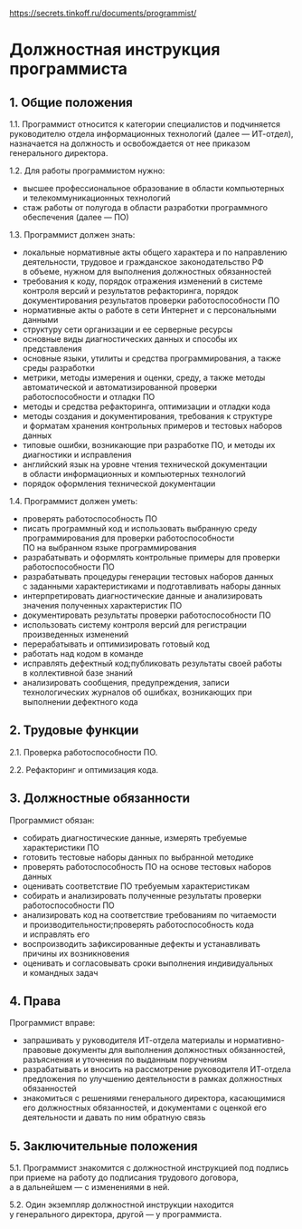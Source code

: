 https://secrets.tinkoff.ru/documents/programmist/

# Должностная инструкция программиста

## 1. Общие положения

1.1. Программист относится к категории специалистов и подчиняется руководителю отдела информационных технологий (далее — ИТ-отдел), назначается на должность и освобождается от нее приказом генерального директора.

1.2. Для работы программистом нужно:

- высшее профессиональное образование в области компьютерных и телекоммуникационных технологий
- стаж работы от полугода в области разработки программного обеспечения (далее — ПО)

1.3. Программист должен знать:

- локальные нормативные акты общего характера и по направлению деятельности, трудовое и гражданское законодательство РФ в объеме, нужном для выполнения должностных обязанностей
- требования к коду, порядок отражения изменений в системе контроля версий и результатов рефакторинга, порядок документирования результатов проверки работоспособности ПО
- нормативные акты о работе в сети Интернет и с персональными данными
- структуру сети организации и ее серверные ресурсы
- основные виды диагностических данных и способы их представления
- основные языки, утилиты и средства программирования, а также среды разработки
- метрики, методы измерения и оценки, среду, а также методы автоматической и автоматизированной проверки работоспособности и отладки ПО
- методы и средства рефакторинга, оптимизации и отладки кода
- методы создания и документирования, требования к структуре и форматам хранения контрольных примеров и тестовых наборов данных
- типовые ошибки, возникающие при разработке ПО, и методы их диагностики и исправления
- английский язык на уровне чтения технической документации в области информационных и компьютерных технологий
- порядок оформления технической документации

1.4. Программист должен уметь:

- проверять работоспособность ПО
- писать программный код и использовать выбранную среду программирования для проверки работоспособности ПО на выбранном языке программирования
- разрабатывать и оформлять контрольные примеры для проверки работоспособности ПО
- разрабатывать процедуры генерации тестовых наборов данных с заданными характеристиками и подготавливать наборы данных
- интерпретировать диагностические данные и анализировать значения полученных характеристик ПО
- документировать результаты проверки работоспособности ПО
- использовать систему контроля версий для регистрации произведенных изменений
- перерабатывать и оптимизировать готовый код
- работать над кодом в команде
- исправлять дефектный код;публиковать результаты своей работы в коллективной базе знаний
- анализировать сообщения, предупреждения, записи технологических журналов об ошибках, возникающих при выполнении дефектного кода

## 2. Трудовые функции

2.1. Проверка работоспособности ПО.

2.2. Рефакторинг и оптимизация кода.

## 3. Должностные обязанности

Программист обязан:

- собирать диагностические данные, измерять требуемые характеристики ПО
- готовить тестовые наборы данных по выбранной методике
- проверять работоспособность ПО на основе тестовых наборов данных
- оценивать соответствие ПО требуемым характеристикам
- собирать и анализировать полученные результаты проверки работоспособности ПО
- анализировать код на соответствие требованиям по читаемости и производительности;проверять работоспособность кода и исправлять его
- воспроизводить зафиксированные дефекты и устанавливать причины их возникновения
- оценивать и согласовывать сроки выполнения индивидуальных и командных задач

## 4. Права

Программист вправе:

- запрашивать у руководителя ИТ-отдела материалы и нормативно-правовые документы для выполнения должностных обязанностей,
разъяснения и уточнения по выданным поручениям
- разрабатывать и вносить на рассмотрение руководителя ИТ-отдела предложения по улучшению деятельности в рамках должностных обязанностей
- знакомиться с решениями генерального директора, касающимися его должностных обязанностей, и документами с оценкой его деятельности и давать по ним обратную связь

## 5. Заключительные положения

5.1. Программист знакомится с должностной инструкцией под подпись при приеме на работу до подписания трудового договора, а в дальнейшем — с изменениями в ней.

5.2. Один экземпляр должностной инструкции находится у генерального директора, другой — у программиста.
